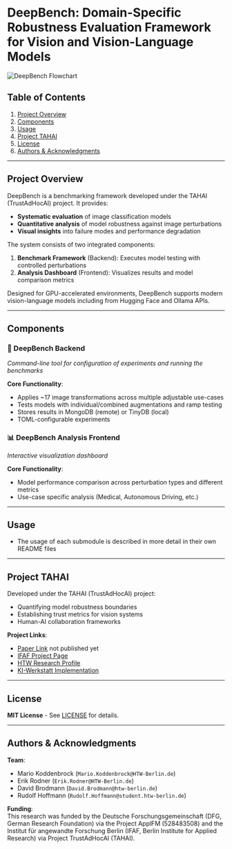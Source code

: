 # DeepBench: Domain-Specific Robustness Evaluation Framework for Vision and Vision-Language Models 

![DeepBench Flowchart](resources/graphical_abstract.svg)  


## Table of Contents
1. [Project Overview](#project-overview)  
2. [Components](#components)  
5. [Usage](#usage)  
6. [Project TAHAI](#project-tahai)  
7. [License](#license)  
8. [Authors & Acknowledgments](#authors--acknowledgments)  

---

## Project Overview  
DeepBench is a benchmarking framework developed under the TAHAI (TrustAdHocAI) project.
It provides:  

- **Systematic evaluation** of image classification models  
- **Quantitative analysis** of model robustness against image perturbations  
- **Visual insights** into failure modes and performance degradation  

The system consists of two integrated components:  
1. **Benchmark Framework** (Backend): Executes model testing with controlled perturbations  
2. **Analysis Dashboard** (Frontend): Visualizes results and model comparison metrics  

Designed for GPU-accelerated environments, DeepBench supports modern vision-language models including from Hugging Face and Ollama APIs.

---

## Components  

### 🚀 DeepBench Backend  
*Command-line tool for configuration of experiments and running the benchmarks*  

**Core Functionality**:  
- Applies ~17 image transformations across multiple adjustable use-cases  
- Tests models with individual/combined augmentations and ramp testing  
- Stores results in MongoDB (remote) or TinyDB (local)
- TOML-configurable experiments  


### 📊 DeepBench Analysis Frontend  
*Interactive visualization dashboard*  

**Core Functionality**:  
- Model performance comparison across perturbation types and different metrics 
- Use-case specific analysis (Medical, Autonomous Driving, etc.)  

---

## Usage   
- The usage of each submodule is described in more detail in their own README files  

---

## Project TAHAI  
Developed under the TAHAI (TrustAdHocAI) project:  
- Quantifying model robustness boundaries  
- Establishing trust metrics for vision systems  
- Human-AI collaboration frameworks  

**Project Links**:  
- [Paper Link](https://www.overleaf.com/) not published yet
- [IFAF Project Page](https://www.ifaf-berlin.de/projekte/tahai/)  
- [HTW Research Profile](https://www.htw-berlin.de/forschung/online-forschungskatalog/projekte/projekt/?eid=3418)  
- [KI-Werkstatt Implementation](https://kiwerkstatt.f2.htw-berlin.de/projekte/tahai)  

---

## License  
**MIT License** - See [LICENSE](LICENSE) for details.

---

## Authors & Acknowledgments  
**Team**:  
- Mario Koddenbrock (`Mario.Koddenbrock@HTW-Berlin.de`)  
- Erik Rodner (`Erik.Rodner@HTW-Berlin.de`)  
- David Brodmann (`David.Brodmann@htw-berlin.de`)  
- Rudolf Hoffmann (`Rudolf.Hoffmann@student.htw-berlin.de`)  

**Funding**:  
This research was funded by the Deutsche Forschungsgemeinschaft (DFG, German Research Foundation) via the Project ApplFM (528483508) and
the Institut für angewandte Forschung Berlin (IFAF, Berlin Institute for Applied Research) via Project TrustAdHocAI (TAHAI).

